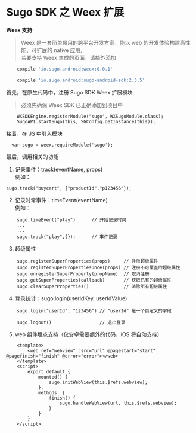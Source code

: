 # Sugo SDK 之 Weex 扩展
**Weex 支持**    
> Weex 是一套简单易用的跨平台开发方案，能以 web 的开发体验构建高性能、可扩展的 native 应用,   
若要支持 Weex 生成的页面，请额外添加   

```Groovy    
    compile 'io.sugo.android:weex:0.0.1'
    
    compile 'io.sugo.android:sugo-android-sdk:2.3.5'
```

首先，在原生代码中，注册 Sugo SDK Weex 扩展模块
> 必须先确保 Weex SDK 已正确添加到项目中

```
    WXSDKEngine.registerModule("sugo", WXSugoModule.class);
    SugoAPI.startSugo(this, SGConfig.getInstance(this));
```

接着，在 JS 中引入模块      

```
  var sugo = weex.requireModule('sugo');
```

最后，调用相关的功能   

1. 记录事件：track(eventName, props)   
    例如：
```
sugo.track("buycart", {"productId","p123456"});
```

2. 记录时常事件：timeEvent(eventName)   
    例如：
```
    sugo.timeEvent("play")      // 开始记录时间
    ...
    ...
    sugo.track("play",{});      // 事件记录
```

3. 超级属性   
```
    sugo.registerSuperProperties(props)     // 注册超级属性
    sugo.registerSuperPropertiesOnce(props) // 注册不可覆盖的超级属性
    sugo.unregisterSuperProperty(propName)  // 取消注册
    sugo.getSuperProperties(callback)       // 获取已有的超级属性
    sugo.clearSuperProperties()             // 清除所有超级属性
```

4. 登录统计：sugo.login(userIdKey, userIdValue)

```
    sugo.login("userId", "123456") // "userId" 是一个自定义的字段
    
    sugo.logout()                  // 退出登录
```

5. web 组件埋点支持（仅安卓需要额外的代码，iOS 将自动支持）

```
    <template>
        <web ref="webview" :src="url" @pagestart="start" @pagefinish="finish" @error="error"></web>
    </template>
    <script>
        export default {
            mounted() {
                sugo.initWebView(this.$refs.webview);
            },
            methods: {
                finish() {
                    sugo.handleWebView(url, this.$refs.webview);
                }
            }
        }
    </script>
```
